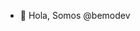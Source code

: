 - 👋 Hola, Somos @bemodev

<!---
bemodev/bemodev is a ✨ special ✨ repository because its `README.md` (this file) appears on your GitHub profile.
You can click the Preview link to take a look at your changes.
--->
